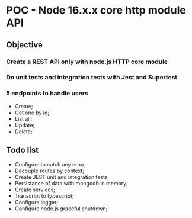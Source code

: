 # POC - Node 16.x.x core http module API

## Objective

### Create a REST API only with node.js HTTP core module

### Do unit tests and integration tests with Jest and Supertest

### 5 endpoints to handle users

- Create;
- Get one by id;
- List all;
- Update;
- Delete;

## Todo list

- Configure to catch any error;
- Decouple routes by context;
- Create JEST unit and integration tests;
- Persistance of data with mongodb in memory;
- Create services;
- Transcript to typescript;
- Configure logger;
- Configure node.js graceful shutdown;
